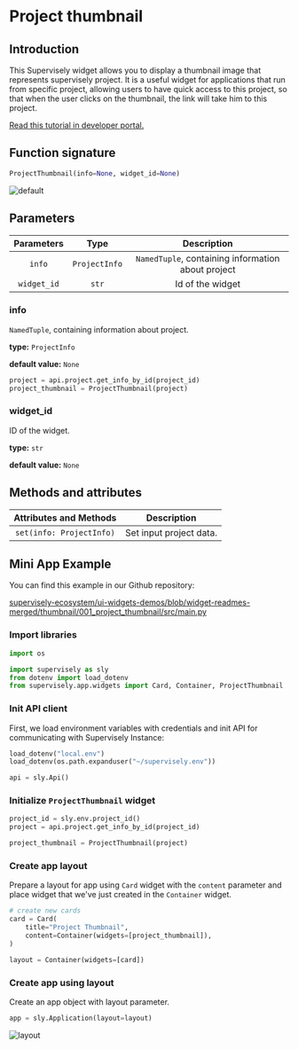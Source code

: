 # Project thumbnail

## Introduction

This Supervisely widget allows you to display a thumbnail image that represents supervisely project. It is a useful widget for applications that run from specific project, allowing users to have quick access to this project, so that when the user clicks on the thumbnail, the link will take him to this project.

[Read this tutorial in developer portal.](https://developer.supervise.ly/app-development/apps-with-gui/thumbnail/projectthumbnail)

## Function signature

```python
ProjectThumbnail(info=None, widget_id=None)
```

![default](https://user-images.githubusercontent.com/120389559/217830022-e16f1cac-83e6-4caf-aa1b-097116b68058.png)

## Parameters

| Parameters  |     Type      |                    Description                     |
| :---------: | :-----------: | :------------------------------------------------: |
|   `info`    | `ProjectInfo` | `NamedTuple`, containing information about project |
| `widget_id` |     `str`     |                  Id of the widget                  |

### info

`NamedTuple`, containing information about project.

**type:** `ProjectInfo`

**default value:** `None`

```python
project = api.project.get_info_by_id(project_id)
project_thumbnail = ProjectThumbnail(project)
```

### widget_id

ID of the widget.

**type:** `str`

**default value:** `None`

## Methods and attributes

|  Attributes and Methods  | Description             |
| :----------------------: | ----------------------- |
| `set(info: ProjectInfo)` | Set input project data. |

## Mini App Example

You can find this example in our Github repository:

[supervisely-ecosystem/ui-widgets-demos/blob/widget-readmes-merged/thumbnail/001_project_thumbnail/src/main.py](https://github.com/supervisely-ecosystem/ui-widgets-demos/blob/widget-readmes-merged/thumbnail/001_project_thumbnail/src/main.py)

### Import libraries

```python
import os

import supervisely as sly
from dotenv import load_dotenv
from supervisely.app.widgets import Card, Container, ProjectThumbnail
```

### Init API client

First, we load environment variables with credentials and init API for communicating with Supervisely Instance:

```python
load_dotenv("local.env")
load_dotenv(os.path.expanduser("~/supervisely.env"))

api = sly.Api()
```

### Initialize `ProjectThumbnail` widget

```python
project_id = sly.env.project_id()
project = api.project.get_info_by_id(project_id)

project_thumbnail = ProjectThumbnail(project)
```

### Create app layout

Prepare a layout for app using `Card` widget with the `content` parameter and place widget that we've just created in the `Container` widget.

```python
# create new cards
card = Card(
    title="Project Thumbnail",
    content=Container(widgets=[project_thumbnail]),
)

layout = Container(widgets=[card])
```

### Create app using layout

Create an app object with layout parameter.

```python
app = sly.Application(layout=layout)
```

![layout](https://user-images.githubusercontent.com/120389559/217830022-e16f1cac-83e6-4caf-aa1b-097116b68058.png)
